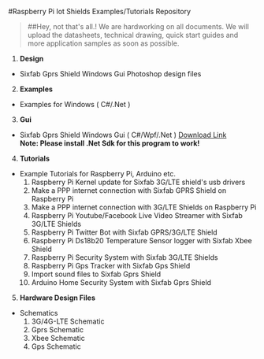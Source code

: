 #Raspberry Pi Iot Shields Examples/Tutorials Repository

> ##Hey, not that's all.! We are hardworking on all documents. We will upload the datasheets,  technical drawing, quick start guides and more application samples as soon as possible.

1. **Design**
  - Sixfab Gprs Shield Windows Gui Photoshop design files

2. **Examples**
  - Examples for Windows ( C#/.Net )
  
3. **Gui**
  - Sixfab Gprs Shield Windows Gui ( C#/Wpf/.Net ) [Download Link](https://raw.githubusercontent.com/sixfab/rpiShields/master/gui/SixFabWpf.rar)<br/>
    **Note: Please install .Net Sdk for this program to work!**
  
4. **Tutorials**
  - Example Tutorials for Raspberry Pi, Arduino etc.
    1.  Raspberry Pi Kernel update for Sixfab 3G/LTE shield's usb drivers
    2.  Make a PPP internet connection with Sixfab GPRS Shield on Raspberry Pi
    3.  Make a PPP internet connection with 3G/LTE Shields on Raspberry Pi
    4.  Raspberry Pi Youtube/Facebook Live Video Streamer with Sixfab 3G/LTE Shields
    5.  Raspberry Pi Twitter Bot with Sixfab GPRS/3G/LTE Shield
    6.  Raspberry Pi Ds18b20 Temperature Sensor logger with Sixfab Xbee Shield
    7.  Raspberry Pi Security System with Sixfab 3G/LTE Shields
    8.  Raspberry Pi Gps Tracker with Sixfab Gps Shield
    9.  Import sound files to Sixfab Gprs Shield
    10. Arduino Home Security System with Sixfab Gprs Shield
    
5. **Hardware Design Files**
  - Schematics
    1. 3G/4G-LTE Schematic
    2. Gprs Schematic 
    3. Xbee Schematic
    4. Gps Schematic
    
